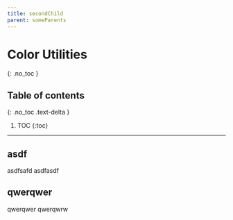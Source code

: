 ```yaml
---
title: secondChild
parent: someParents
---
```


# Color Utilities
{: .no_toc }

## Table of contents
{: .no_toc .text-delta }

1. TOC
{:toc}

---

## asdf

asdfsafd
asdfasdf

## qwerqwer

qwerqwer
qwerqwrw
